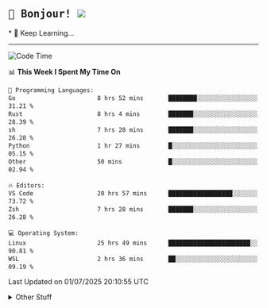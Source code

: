
<h2>
    <samp>🎉 Bonjour!  <img src="https://media.giphy.com/media/mGcNjsfWAjY5AEZNw6/giphy.gif" width="50"></samp>
</h2>
* 🧐 Keep Learning...
<hr>

<!--START_SECTION:waka-->
![Code Time](http://img.shields.io/badge/Code%20Time-3%2C963%20hrs%201%20min-blue)

📊 **This Week I Spent My Time On** 

```text
💬 Programming Languages: 
Go                       8 hrs 52 mins       ████████░░░░░░░░░░░░░░░░░   31.21 % 
Rust                     8 hrs 4 mins        ███████░░░░░░░░░░░░░░░░░░   28.39 % 
sh                       7 hrs 28 mins       ███████░░░░░░░░░░░░░░░░░░   26.28 % 
Python                   1 hr 27 mins        █░░░░░░░░░░░░░░░░░░░░░░░░   05.15 % 
Other                    50 mins             █░░░░░░░░░░░░░░░░░░░░░░░░   02.94 % 

🔥 Editors: 
VS Code                  20 hrs 57 mins      ██████████████████░░░░░░░   73.72 % 
Zsh                      7 hrs 28 mins       ███████░░░░░░░░░░░░░░░░░░   26.28 % 

💻 Operating System: 
Linux                    25 hrs 49 mins      ███████████████████████░░   90.81 % 
WSL                      2 hrs 36 mins       ██░░░░░░░░░░░░░░░░░░░░░░░   09.19 % 
```


 Last Updated on 01/07/2025 20:10:55 UTC
<!--END_SECTION:waka-->

<details >
    <summary>Other Stuff</summary>
<p align="center">
    <img src="https://api.githubtrends.io/user/svg/XmchxUp/langs?time_range=one_year&include_private=True&theme=classic" />
    <img src="https://api.githubtrends.io/user/svg/XmchxUp/repos?time_range=one_year&include_private=True&theme=classic" />
</p>

<table align="center">
  <tr>
    <td width="50%">
     <img width="100%" src="./github-metrics.svg">
    </td>
    <td width="50%">
     <img width="100%" src="./github-metrics/achievements.compact.svg" />
     <img width="100%" src="./github-metrics/wakatime.svg" />
     <img width="100%" src="./github-metrics/stars.svg" />
     <img width="100%" src="https://github-profile-trophy.vercel.app/?username=xmchxup" />
     <img height="110rem" src="https://github-readme-stats.vercel.app/api?username=xmchxup&hide_border=true&show_icons=true&include_all_commits=true&bg_color=0,EC6C6C,FFD479,FFFC79,73FA79&theme=graywhite&locale=en" />
     <img height="110rem" src="https://github-readme-stats.vercel.app/api/top-langs/?username=xmchxup&hide=css,scss,html&langs_count=8&hide_border=true&layout=compact&bg_color=0,73FA79,73FDFF,D783FF&theme=graywhite&locale=en" />
     <img width="100%" src="https://github-readme-streak-stats.herokuapp.com/?user=XmchxUp" />
    </td>
  </tr>
</table>

<!-- GitHub Activity Graph -->
<!--
<table align="center">
  <tr>
    <td colspan="2">
      <img width="100%" src="https://github-readme-activity-graph.vercel.app/graph?username=xmchxup&area=true&hide_border=true&theme=redical" />
    </td>
  </tr>
</table>

</details>
-->

<hr>


<p align="center">
    <i>You can learn anything!</i>
    <p align="center">
        <img src="https://visitor-badge.laobi.icu/badge?page_id=xmchxup" alt="visitor badge"/>       
    </p>
</p>

<!--
<picture>
  <source media="(prefers-color-scheme: dark)" srcset="https://raw.githubusercontent.com/XmchxUp/XmchxUp/output/github-snake-dark.svg" />
  <source media="(prefers-color-scheme: light)" srcset="https://raw.githubusercontent.com/XmchxUp/XmchxUp/output/github-snake.svg" />
  <img alt="github-snake" src="https://raw.githubusercontent.com/XmchxUp/XmchxUp/output/github-snake.svg" />
</picture>
-->
